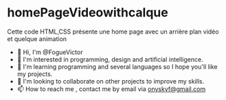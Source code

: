 # homePageVideowithcalque
Cette code HTML,CSS présente une home page avec un arrière plan vidéo et quelque animation
- 👋 Hi, I'm @FogueVictor
- 👀 I'm interested in programming, design and artificial intelligence.
- 🌱 I'm learning programming and several languages so I hope you'll like my projects.
- 💞️ I'm looking to collaborate on other projects to improve my skills.
- 📫 How to reach me , contact me by email via onyskyf@gmail.com
